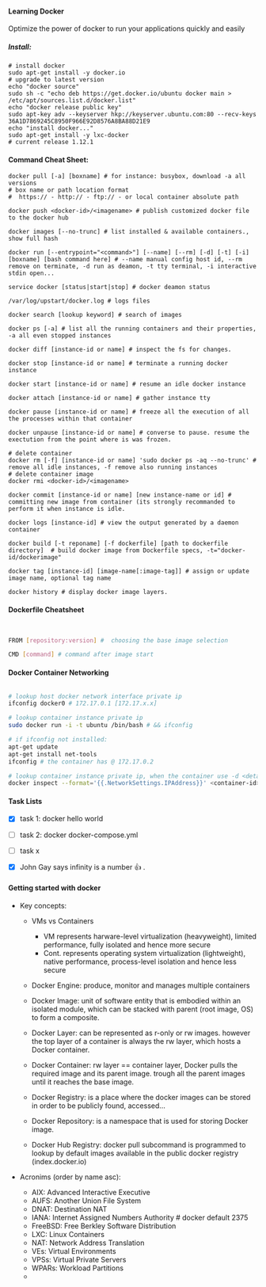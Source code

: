#### Learning Docker 
Optimize the power of docker to run your applications quickly and easily


##### Install:

```{r, engine='shell', count_lines}
# install docker
sudo apt-get install -y docker.io
# upgrade to latest version
echo "docker source"
sudo sh -c "echo deb https://get.docker.io/ubuntu docker main > /etc/apt/sources.list.d/docker.list"
echo "docker release public key"
sudo apt-key adv --keyserver hkp://keyserver.ubuntu.com:80 --recv-keys 36A1D7869245C8950F966E92D8576A8BA88D21E9
echo "install docker..."
sudo apt-get install -y lxc-docker
# current release 1.12.1

```


#### Command Cheat Sheet:


```
docker pull [-a] [boxname] # for instance: busybox, download -a all versions
# box name or path location format
#  https:// - http:// - ftp:// - or local container absolute path

docker push <docker-id>/<imagename> # publish customized docker file to the docker hub

docker images [--no-trunc] # list installed & available containers., show full hash

docker run [--entrypoint="<command>"] [--name] [--rm] [-d] [-t] [-i] [boxname] [bash command here] # --name manual config host id, --rm remove on terminate, -d run as deamon, -t tty terminal, -i interactive stdin open... 

service docker [status|start|stop] # docker deamon status

/var/log/upstart/docker.log # logs files

docker search [lookup keyword] # search of images

docker ps [-a] # list all the running containers and their properties, -a all even stopped instances

docker diff [instance-id or name] # inspect the fs for changes.

docker stop [instance-id or name] # terminate a running docker instance

docker start [instance-id or name] # resume an idle docker instance 

docker attach [instance-id or name] # gather instance tty

docker pause [instance-id or name] # freeze all the execution of all the processes within that container 

docker unpause [instance-id or name] # converse to pause. resume the exectution from the point where is was frozen.

# delete container
docker rm [-f] [instance-id or name] 'sudo docker ps -aq --no-trunc' # remove all idle instances, -f remove also running instances
# delete container image
docker rmi <docker-id>/<imagename>

docker commit [instance-id or name] [new instance-name or id] # committing new image from container (its strongly recommanded to perform it when instance is idle.
 
docker logs [instance-id] # view the output generated by a daemon container

docker build [-t reponame] [-f dockerfile] [path to dockerfile directory]  # build docker image from Dockerfile specs, -t="docker-id/dockerimage"

docker tag [instance-id] [image-name[:image-tag]] # assign or update image name, optional tag name

docker history # display docker image layers.
```


#### Dockerfile Cheatsheet 

```bash


FROM [repository:version] #  choosing the base image selection

CMD [command] # command after image start


```


#### Docker Container Networking

```bash

# lookup host docker network interface private ip
ifconfig docker0 # 172.17.0.1 [172.17.x.x]

# lookup container instance private ip
sudo docker run -i -t ubuntu /bin/bash # && ifconfig

# if ifconfig not installed:
apt-get update
apt-get install net-tools
ifconfig # the container has @ 172.17.0.2

# lookup container instance private ip, when the container use -d <detached mode>
docker inspect --format='{{.NetworkSettings.IPAddress}}' <container-id>


```

#### Task Lists


 - [x] task 1: docker hello world
 - [ ] task 2: docker docker-compose.yml 
 - [ ] task x
 - [x] John Gay says infinity is a number :+1: .





#### Getting started with docker


* Key concepts:

    * VMs vs Containers
        * VM represents harware-level virtualization (heavyweight), limited performance, fully isolated and hence more secure
        * Cont. represents operating system virtualization (lightweight), native performance, process-level isolation and hence less secure

    * Docker Engine: produce, monitor and manages multiple containers
    
    * Docker Image: unit of software entity that is embodied within an isolated module, which can be stacked with parent (root image, OS) to form a composite. 

    * Docker Layer: can be represented as r-only or rw images. however the top layer of a container is always the rw layer, which hosts a Docker container. 
    
    * Docker Container: rw layer == container layer, Docker pulls the required image and its parent image. trough all the parent images until it reaches the base image.
    
    * Docker Registry: is a place where the docker images can be stored in order to be publicly found, accessed...
    
    * Docker Repository: is a namespace that is used for storing Docker image.
    
    * Docker Hub Registry: docker pull subcommand is programmed to lookup by default images available in the public docker registry (index.docker.io)
    
* Acronims (order by name asc):

    * AIX: Advanced Interactive Executive
    * AUFS: Another Union File System
    * DNAT: Destination NAT
    * IANA: Internet Assigned Numbers Authority  # docker default 2375
    * FreeBSD: Free Berkley Software Distribution
    * LXC: Linux Containers
    * NAT: Network Address Translation
    * VEs: Virtual Environments
    * VPSs: Virtual Private Servers
    * WPARs: Workload Partitions
    * 